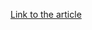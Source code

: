[Link to the article](https://blog.sekoia.io/customerloader-a-new-malware-distributing-a-wide-variety-of-payloads/)
